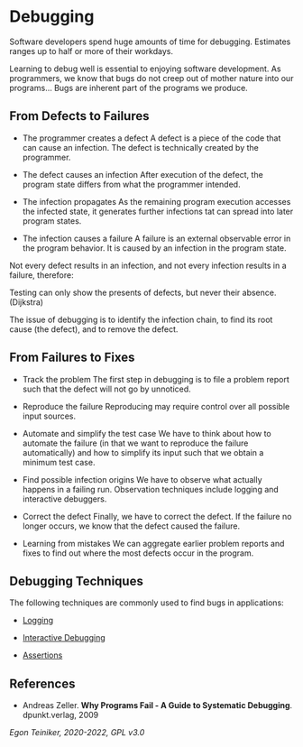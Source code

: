 # Debugging

Software developers spend huge amounts of time for debugging. 
Estimates ranges up to half or more of their workdays.

Learning to debug well is essential to enjoying software development. 
As programmers, we know that bugs do not creep out of mother nature into our programs… 
Bugs are inherent part of the programs we produce.


## From Defects to Failures

* The programmer creates a defect
  A defect is a piece of the code that can cause an infection. 
  The defect is technically created by the programmer.

* The defect causes an infection
  After execution of the defect, the program state differs from what the programmer intended.

* The infection propagates
  As the remaining program execution accesses the infected state, 
  it generates further infections tat can spread into later program states. 

* The infection causes a failure
  A failure is an external observable error in the program behavior. 
  It is caused by an infection in the program state.

Not every defect results in an infection, and not every infection results in a failure, therefore: 

Testing can only show the presents of defects, but never their absence. (Dijkstra)

The issue of debugging is to identify the infection chain, to find its root cause (the defect), and to remove the defect.


## From Failures to Fixes

* Track the problem
  The first step in debugging is to file a problem report such that the defect will not go by unnoticed.

* Reproduce the failure
  Reproducing may require control over all possible input sources.

* Automate and simplify the test case
  We have to think about how to automate the failure (in that we want to reproduce the failure automatically) 
  and how to simplify its input such that we obtain a minimum test case.

* Find possible infection origins
  We have to observe what actually happens in a failing run. 
  Observation techniques include logging and interactive debuggers.

* Correct the defect
  Finally, we have to correct the defect. 
  If the failure no longer occurs, we know that the defect caused the failure.

* Learning from mistakes
  We can aggregate earlier problem reports and fixes to find out where 
  the most defects occur in the program.


## Debugging Techniques

The following techniques are commonly used to find bugs in applications:

* [Logging](https://github.com/teiniker/teiniker-lectures-softwaretesting/tree/master/debugging/logging)

* [Interactive Debugging](https://github.com/teiniker/teiniker-lectures-softwaretesting/tree/master/debugging/debugger)

* [Assertions](https://github.com/teiniker/teiniker-lectures-softwaretesting/tree/master/debugging/assertions)


## References
* Andreas Zeller. **Why Programs Fail - A Guide to Systematic Debugging**. dpunkt.verlag, 2009

*Egon Teiniker, 2020-2022, GPL v3.0*



